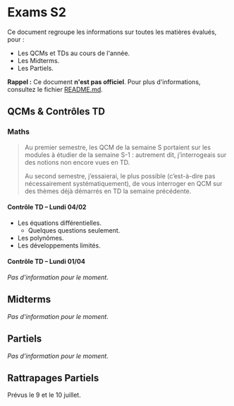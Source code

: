 # Exams S2

Ce document regroupe les informations sur toutes les matières évalués, pour :
- Les QCMs et TDs au cours de l'année.
- Les Midterms.
- Les Partiels.

**Rappel :** Ce document **n'est pas officiel**.
Pour plus d'informations, consultez le fichier [README.md](#).


## QCMs & Contrôles TD

### Maths

> Au premier semestre, les QCM de la semaine S portaient sur les modules à étudier de la semaine S-1 : autrement dit, j’interrogeais sur des notions non encore vues en TD.
>
> Au second semestre, j’essaierai, le plus possible (c’est-à-dire pas nécessairement systématiquement), de vous interroger en QCM sur des thèmes déjà démarrés en TD la semaine précédente.

#### Contrôle TD – Lundi 04/02

- Les équations différentielles.
	- Quelques questions seulement.
- Les polynômes.
- Les développements limités.

#### Contrôle TD – Lundi 01/04

_Pas d'information pour le moment._


## Midterms

_Pas d'information pour le moment._


## Partiels

_Pas d'information pour le moment._


## Rattrapages Partiels

Prévus le 9 et le 10 juillet.
